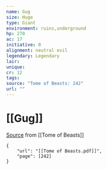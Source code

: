 ```yaml
---
name: Gug
size: Huge
type: Giant
environment: ruins,underground
hp: 270
ac: 17
initiative: 0
alignment: neutral evil
legendary: Legendary
lair: 
unique: 
cr: 12
tags: 
source: "Tome of Beasts: 242"
url: ""
---
```

# [[Gug]]

[Source](zotero://open-pdf/library/items/ULEQWHJM?page=242) from [[Tome of Beasts]]

```pdf
{
	"url": "[[Tome of Beasts.pdf]]",
	"page": [242]
}
```

